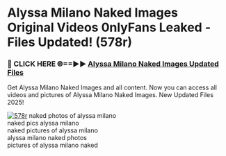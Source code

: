 # Alyssa Milano Naked Images Original Videos 0nlyFans Leaked - Files Updated! (578r)

<h3>🔴 CLICK HERE 🌐==►► <a href="https://tinyurl.com/yckcrads" rel="nofollow">Alyssa Milano Naked Images Updated Files</a></h3>

Get Alyssa Milano Naked Images and all content. Now you can access all videos and pictures of Alyssa Milano Naked Images. New Updated Files 2025!

[![578r](https://i.imgur.com/hpKpOFt.gif)](https://tinyurl.com/yckcrads)
naked photos of alyssa milano<br>
naked pics alyssa milano<br>
naked pictures of alyssa milano<br>
alyssa milano naked photos<br>
pictures of alyssa milano naked